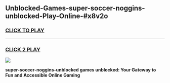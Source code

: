 
## Unblocked-Games-super-soccer-noggins-unblocked-Play-Online-#x8v2o
<h3>
<a href="https://premium.freeplayer.one?title=super-soccer-noggins-unblocked&ref=27F">CLICK TO PLAY</a></h3>
<hr>

<h3>
<a href="https://premium.freeplayer.one?title=super-soccer-noggins-unblocked&ref=27F">CLICK 2 PLAY</a>
  
</h3>

<a href="https://premium.freeplayer.one?title=super-soccer-noggins-unblocked&ref=27F"><img src="https://clearcache.store/games.png"></a>


**super-soccer-noggins-unblocked games unblocked: Your Gateway to Fun and Accessible Online Gaming**
